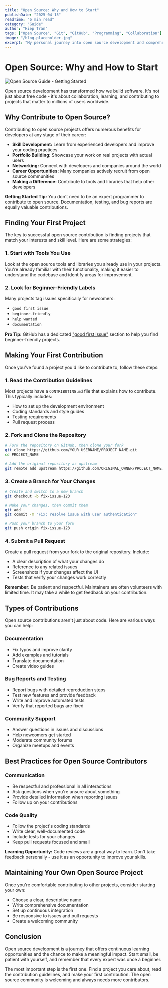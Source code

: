 ```yaml
---
title: "Open Source: Why and How to Start"
publishDate: "2025-04-15"
readTime: "6 min read"
category: "Guide"
author: "Hiep Tran"
tags: ["Open Source", "Git", "GitHub", "Programming", "Collaboration"]
image: "/blog-placeholder.jpg"
excerpt: "My personal journey into open source development and comprehensive tips for beginners looking to make their first contributions to open source projects."
---
```


# Open Source: Why and How to Start

![Open Source Guide - Getting Started](/blog-placeholder.jpg)

Open source development has transformed how we build software. It's not just about free code - it's about collaboration, learning, and contributing to projects that matter to millions of users worldwide.

## Why Contribute to Open Source?

Contributing to open source projects offers numerous benefits for developers at any stage of their career:

- **Skill Development:** Learn from experienced developers and improve your coding practices
- **Portfolio Building:** Showcase your work on real projects with actual users
- **Networking:** Connect with developers and companies around the world
- **Career Opportunities:** Many companies actively recruit from open source communities
- **Making a Difference:** Contribute to tools and libraries that help other developers

<div className="callout callout-info">
<strong>Getting Started Tip:</strong> You don't need to be an expert programmer to contribute to open source. Documentation, testing, and bug reports are equally valuable contributions.
</div>

## Finding Your First Project

The key to successful open source contribution is finding projects that match your interests and skill level. Here are some strategies:

### 1. Start with Tools You Use

Look at the open source tools and libraries you already use in your projects. You're already familiar with their functionality, making it easier to understand the codebase and identify areas for improvement.

### 2. Look for Beginner-Friendly Labels

Many projects tag issues specifically for newcomers:

- `good first issue`
- `beginner-friendly`
- `help wanted`
- `documentation`

<div className="callout callout-success">
<strong>Pro Tip:</strong> GitHub has a dedicated <a href="https://github.com/topics/good-first-issue" target="_blank" rel="noopener noreferrer">"good first issue"</a> section to help you find beginner-friendly projects.
</div>

## Making Your First Contribution

Once you've found a project you'd like to contribute to, follow these steps:

### 1. Read the Contribution Guidelines

Most projects have a `CONTRIBUTING.md` file that explains how to contribute. This typically includes:

- How to set up the development environment
- Coding standards and style guides
- Testing requirements
- Pull request process

### 2. Fork and Clone the Repository

```bash
# Fork the repository on GitHub, then clone your fork
git clone https://github.com/YOUR_USERNAME/PROJECT_NAME.git
cd PROJECT_NAME

# Add the original repository as upstream
git remote add upstream https://github.com/ORIGINAL_OWNER/PROJECT_NAME.git
```

### 3. Create a Branch for Your Changes

```bash
# Create and switch to a new branch
git checkout -b fix-issue-123

# Make your changes, then commit them
git add .
git commit -m "Fix: resolve issue with user authentication"

# Push your branch to your fork
git push origin fix-issue-123
```

### 4. Submit a Pull Request

Create a pull request from your fork to the original repository. Include:

- A clear description of what your changes do
- Reference to any related issues
- Screenshots if your changes affect the UI
- Tests that verify your changes work correctly

<div className="callout callout-warning">
<strong>Remember:</strong> Be patient and respectful. Maintainers are often volunteers with limited time. It may take a while to get feedback on your contribution.
</div>

## Types of Contributions

Open source contributions aren't just about code. Here are various ways you can help:

### Documentation

- Fix typos and improve clarity
- Add examples and tutorials
- Translate documentation
- Create video guides

### Bug Reports and Testing

- Report bugs with detailed reproduction steps
- Test new features and provide feedback
- Write and improve automated tests
- Verify that reported bugs are fixed

### Community Support

- Answer questions in issues and discussions
- Help newcomers get started
- Moderate community forums
- Organize meetups and events

## Best Practices for Open Source Contributors

### Communication

- Be respectful and professional in all interactions
- Ask questions when you're unsure about something
- Provide detailed information when reporting issues
- Follow up on your contributions

### Code Quality

- Follow the project's coding standards
- Write clear, well-documented code
- Include tests for your changes
- Keep pull requests focused and small

<div className="callout callout-info">
<strong>Learning Opportunity:</strong> Code reviews are a great way to learn. Don't take feedback personally - use it as an opportunity to improve your skills.
</div>

## Maintaining Your Own Open Source Project

Once you're comfortable contributing to other projects, consider starting your own:

- Choose a clear, descriptive name
- Write comprehensive documentation
- Set up continuous integration
- Be responsive to issues and pull requests
- Create a welcoming community

## Conclusion

Open source development is a journey that offers continuous learning opportunities and the chance to make a meaningful impact. Start small, be patient with yourself, and remember that every expert was once a beginner.

The most important step is the first one. Find a project you care about, read the contribution guidelines, and make your first contribution. The open source community is welcoming and always needs more contributors.
